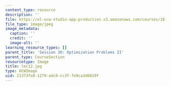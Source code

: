```yaml
---
content_type: resource
description: ''
file: https://ol-ocw-studio-app-production.s3.amazonaws.com/courses/18-01sc-single-variable-calculus-fall-2010/21373fe81279adc0cc3ffe9ca3d6619f_lec12.jpg
file_type: image/jpeg
image_metadata:
  caption: ''
  credit: ''
  image-alt: ''
learning_resource_types: []
parent_title: 'Session 30: Optimization Problems II'
parent_type: CourseSection
resourcetype: Image
title: lec12.jpg
type: OCWImage
uid: 21373fe8-1279-adc0-cc3f-fe9ca3d6619f
---
```

